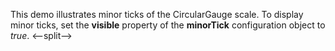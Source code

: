 This demo illustrates minor ticks of&nbsp;the CircularGauge scale. To&nbsp;display minor ticks, set the **visible** property of&nbsp;the **minorTick** configuration object to _true_.
<--split-->